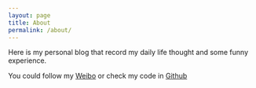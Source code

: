 ```yaml
---
layout: page
title: About
permalink: /about/
---
```


Here is my personal blog that record my daily life thought and some funny experience.

You could follow my [Weibo](http://www.weibo.com/leorowe) or check my code in [Github](http://github.com/Leorowe)
